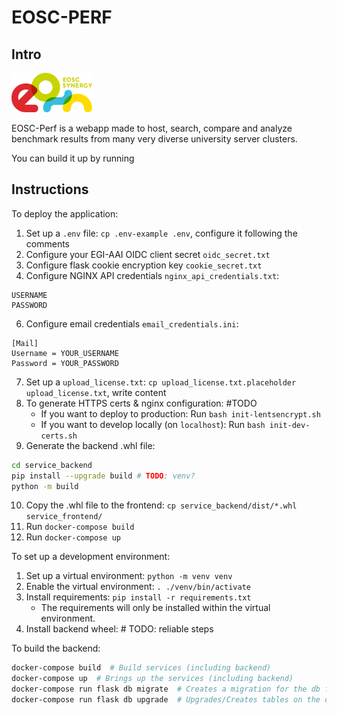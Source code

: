 # EOSC-PERF

## Intro

![](docs/source/eosc%20synergy%20logo.png)

EOSC-Perf is a webapp made to host, search, compare and analyze benchmark results from many very diverse university
server clusters.

You can build it up by running

## Instructions

To deploy the application:

1. Set up a `.env` file: `cp .env-example .env`, configure it following the comments
1. Configure your EGI-AAI OIDC client secret `oidc_secret.txt`
1. Configure flask cookie encryption key `cookie_secret.txt`
1. Configure NGINX API credentials `nginx_api_credentials.txt`:

```
USERNAME
PASSWORD
```

6. Configure email credentials `email_credentials.ini`:

```
[Mail]
Username = YOUR_USERNAME
Password = YOUR_PASSWORD
```

7. Set up a `upload_license.txt`: `cp upload_license.txt.placeholder upload_license.txt`, write content
8. To generate HTTPS certs & nginx configuration: #TODO
    * If you want to deploy to production: Run `bash init-lentsencrypt.sh`
    * If you want to develop locally (on `localhost`): Run `bash init-dev-certs.sh`
9. Generate the backend .whl file:

```bash
cd service_backend
pip install --upgrade build # TODO: venv?
python -m build
```

10. Copy the .whl file to the frontend: `cp service_backend/dist/*.whl service_frontend/`
11. Run `docker-compose build`
12. Run `docker-compose up`

To set up a development environment:

1. Set up a virtual environment: `python -m venv venv`
1. Enable the virtual environment: `. ./venv/bin/activate`
1. Install requirements: `pip install -r requirements.txt`
    * The requirements will only be installed within the virtual environment.
1. Install backend wheel: # TODO: reliable steps

To build the backend:

```bash
docker-compose build  # Build services (including backend)
docker-compose up  # Brings up the services (including backend)
docker-compose run flask db migrate  # Creates a migration for the db from code
docker-compose run flask db upgrade  # Upgrades/Creates tables on the db (using port)
```
